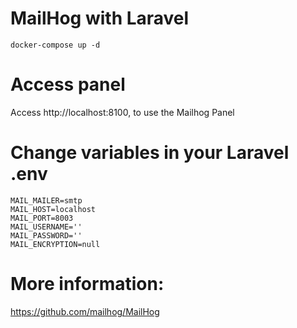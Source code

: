 
# MailHog with Laravel
```
docker-compose up -d
```
# Access panel

Access http://localhost:8100, to use the Mailhog Panel

# Change variables in your Laravel .env

```
MAIL_MAILER=smtp
MAIL_HOST=localhost
MAIL_PORT=8003
MAIL_USERNAME=''
MAIL_PASSWORD=''
MAIL_ENCRYPTION=null
```

# More information:

https://github.com/mailhog/MailHog